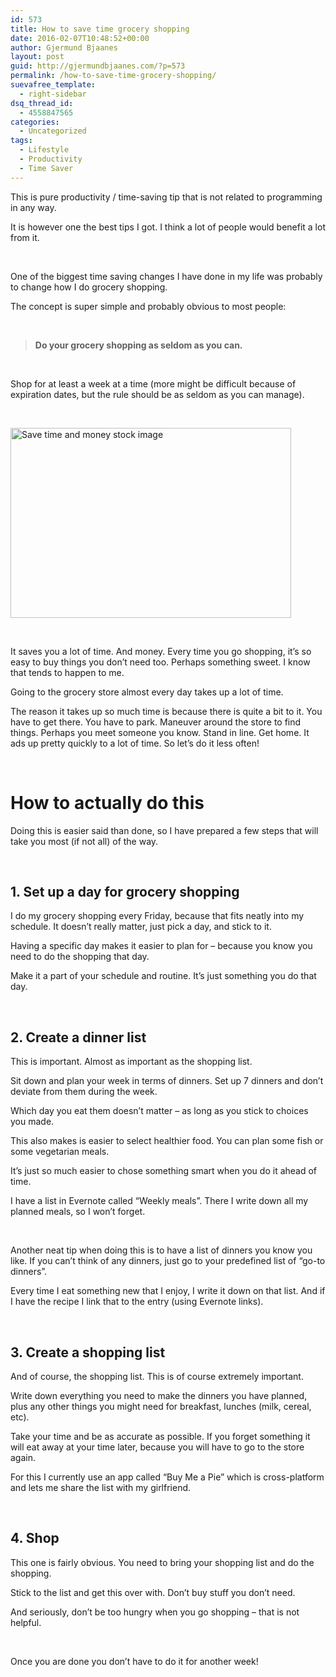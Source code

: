 ```yaml
---
id: 573
title: How to save time grocery shopping
date: 2016-02-07T10:48:52+00:00
author: Gjermund Bjaanes
layout: post
guid: http://gjermundbjaanes.com/?p=573
permalink: /how-to-save-time-grocery-shopping/
suevafree_template:
  - right-sidebar
dsq_thread_id:
  - 4558847565
categories:
  - Uncategorized
tags:
  - Lifestyle
  - Productivity
  - Time Saver
---
```

This is pure productivity / time-saving tip that is not related to programming in any way.

It is however one the best tips I got. I think a lot of people would benefit a lot from it.

<!--more-->
&nbsp;

One of the biggest time saving changes I have done in my life was probably to change how I do grocery shopping.

The concept is super simple and probably obvious to most people:

&nbsp;

> **Do your grocery shopping as seldom as you can.**

&nbsp;

Shop for at least a week at a time (more might be difficult because of expiration dates, but the rule should be as seldom as you can manage).

&nbsp;

<a href="http://gjermundbjaanes.com/wp-content/uploads/2016/02/Depositphotos_6914280_s-2015.jpg" rel="attachment wp-att-577"><img class="alignnone size-large wp-image-577" src="http://gjermundbjaanes.com/wp-content/uploads/2016/02/Depositphotos_6914280_s-2015-449x304.jpg" alt="Save time and money stock image" width="449" height="304" /></a>

&nbsp;

It saves you a lot of time. And money. Every time you go shopping, it&#8217;s so easy to buy things you don&#8217;t need too. Perhaps something sweet. I know that tends to happen to me.

Going to the grocery store almost every day takes up a lot of time.

The reason it takes up so much time is because there is quite a bit to it. You have to get there. You have to park. Maneuver around the store to find things. Perhaps you meet someone you know. Stand in line. Get home. It ads up pretty quickly to a lot of time. So let&#8217;s do it less often!

&nbsp;

# How to actually do this

Doing this is easier said than done, so I have prepared a few steps that will take you most (if not all) of the way.

&nbsp;

## 1. Set up a day for grocery shopping

I do my grocery shopping every Friday, because that fits neatly into my schedule. It doesn&#8217;t really matter, just pick a day, and stick to it.

Having a specific day makes it easier to plan for &#8211; because you know you need to do the shopping that day.

Make it a part of your schedule and routine. It&#8217;s just something you do that day.

&nbsp;

## 2. Create a dinner list

This is important. Almost as important as the shopping list.

Sit down and plan your week in terms of dinners. Set up 7 dinners and don&#8217;t deviate from them during the week.
  
Which day you eat them doesn&#8217;t matter &#8211; as long as you stick to choices you made.

This also makes is easier to select healthier food. You can plan some fish or some vegetarian meals.
  
It&#8217;s just so much easier to chose something smart when you do it ahead of time.

I have a list in Evernote called &#8220;Weekly meals&#8221;. There I write down all my planned meals, so I won&#8217;t forget.

&nbsp;

Another neat tip when doing this is to have a list of dinners you know you like. If you can&#8217;t think of any dinners, just go to your predefined list of &#8220;go-to dinners&#8221;.

Every time I eat something new that I enjoy, I write it down on that list. And if I have the recipe I link that to the entry (using Evernote links).

&nbsp;

## 3. Create a shopping list

And of course, the shopping list. This is of course extremely important.

Write down everything you need to make the dinners you have planned, plus any other things you might need for breakfast, lunches (milk, cereal, etc).

Take your time and be as accurate as possible. If you forget something it will eat away at your time later, because you will have to go to the store again.

For this I currently use an app called &#8220;Buy Me a Pie&#8221; which is cross-platform and lets me share the list with my girlfriend.

&nbsp;

## 4. Shop

This one is fairly obvious. You need to bring your shopping list and do the shopping.

Stick to the list and get this over with. Don&#8217;t buy stuff you don&#8217;t need.

And seriously, don&#8217;t be too hungry when you go shopping &#8211; that is not helpful.

&nbsp;

Once you are done you don&#8217;t have to do it for another week!

<div class="addtoany_share_save_container addtoany_content_bottom">
  <div class="a2a_kit a2a_kit_size_32 addtoany_list a2a_target" id="wpa2a_60">
    <a class="a2a_button_facebook" href="http://www.addtoany.com/add_to/facebook?linkurl=http%3A%2F%2Fgjermundbjaanes.com%2Fhow-to-save-time-grocery-shopping%2F&linkname=How%20to%20save%20time%20grocery%20shopping" title="Facebook" rel="nofollow" target="_blank"></a><a class="a2a_button_twitter" href="http://www.addtoany.com/add_to/twitter?linkurl=http%3A%2F%2Fgjermundbjaanes.com%2Fhow-to-save-time-grocery-shopping%2F&linkname=How%20to%20save%20time%20grocery%20shopping" title="Twitter" rel="nofollow" target="_blank"></a><a class="a2a_button_google_plus" href="http://www.addtoany.com/add_to/google_plus?linkurl=http%3A%2F%2Fgjermundbjaanes.com%2Fhow-to-save-time-grocery-shopping%2F&linkname=How%20to%20save%20time%20grocery%20shopping" title="Google+" rel="nofollow" target="_blank"></a><a class="a2a_dd addtoany_share_save" href="https://www.addtoany.com/share"></a>
  </div>
</div>
